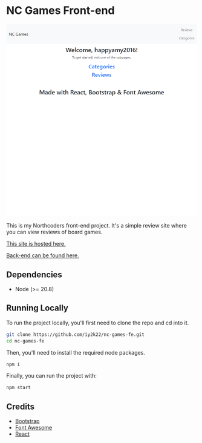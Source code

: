 # NC Games Front-end

![Homepage](./assets/screenshot.png)

This is my Northcoders front-end project. It's a simple review site where you can view reviews of board games.

[This site is hosted here.](https://master--incredible-meerkat-f15c3c.netlify.app)

[Back-end can be found here.](https://github.com/iy2k22/be-nc-games)

## Dependencies
* Node (>= 20.8)

## Running Locally
To run the project locally, you'll first need to clone the repo and cd into it.
```sh
git clone https://github.com/iy2k22/nc-games-fe.git
cd nc-games-fe
```

Then, you'll need to install the required node packages.
```sh
npm i
```

Finally, you can run the project with:
```sh
npm start
```

## Credits
* [Bootstrap](https://getbootstrap.com)
* [Font Awesome](https://fontawesome.com)
* [React](https://react.dev)